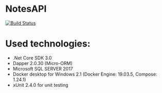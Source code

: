 # NotesAPI
[![Build Status](https://travis-ci.org/blaz-rupnik/NotesAPI.svg?branch=master)](https://travis-ci.org/blaz-rupnik/NotesAPI)

# Used technologies:
- .Net Core SDK 3.0
- Dapper 2.0.30 (Micro-ORM)
- Microsoft SQL SERVER 2017
- Docker desktop for Windows 2.1 (Docker Engine: 19.03.5, Compose: 1.24.1)
- xUnit 2.4.0 for unit testing